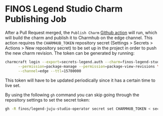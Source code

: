 # FINOS Legend Studio Charm Publishing Job

After a Pull Request merged, the ``Publish Charm`` [Github action](../.github/workflows/publish.yaml) will run, which will build the charm and publish it to Charmhub on the edge channel. This action requires the ``CHARMHUB_TOKEN`` repository secret (Settings > Secrets > Actions > New repository secret) to be set up in the project in order to push the new charm revision. The token can be generated by running:

```bash
charmcraft login --export=secrets-legend.auth --charm=finos-legend-studio-k8s \
      --permission=package-manage --permission=package-view-revisions \
      --channel=edge --ttl=15780000
```

This token will have to be updated periodically since it has a certain time to live set.

By using the following `gh` command you can skip going through the repository settings to set the secret token:

```bash
gh -R finos/legend-juju-studio-operator secret set CHARMHUB_TOKEN < secrets-legend.auth
```